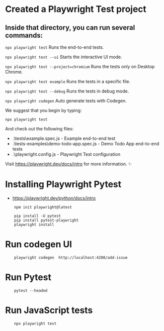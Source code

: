 # Created a Playwright Test project

## Inside that directory, you can run several commands:

  ```npx playwright test```
    Runs the end-to-end tests.

  ```npx playwright test --ui```
    Starts the interactive UI mode.

  ```npx playwright test --project=chromium```
    Runs the tests only on Desktop Chrome.

  ```npx playwright test example```
    Runs the tests in a specific file.

  ```npx playwright test --debug```
    Runs the tests in debug mode.

  ```npx playwright codegen```
    Auto generate tests with Codegen.

We suggest that you begin by typing:

    npx playwright test

And check out the following files:
  - .\tests\example.spec.js - Example end-to-end test
  - .\tests-examples\demo-todo-app.spec.js - Demo Todo App end-to-end tests
  - .\playwright.config.js - Playwright Test configuration

Visit https://playwright.dev/docs/intro for more information. ✨




# Installing Playwright Pytest
- https://playwright.dev/python/docs/intro
```
    npm init playwright@latest

    pip install -U pytest
    pip install pytest-playwright
    playwright install
```

# Run codegen UI
```
	playwright codegen  http://localhost:4200/add-issue
```

# Run Pytest
```
	pytest --headed
```

# Run JavaScript tests
```
	npx playwright test

```
